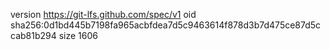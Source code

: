 version https://git-lfs.github.com/spec/v1
oid sha256:0d1bd445b7198fa965acbfdea7d5c9463614f878d3b7d475ce87d5ccab81b294
size 1606
